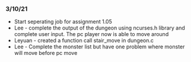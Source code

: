 ### 3/10/21
* Start seperating job for assignment 1.05
* Lee -  complete the output of the dungeon using ncurses.h library and complete user input. The pc player now is able to move around
* Leyuan - created a function call stair_move in dungeon.c 
* Lee - Complete the monster list but have one problem where monster will move before pc move
